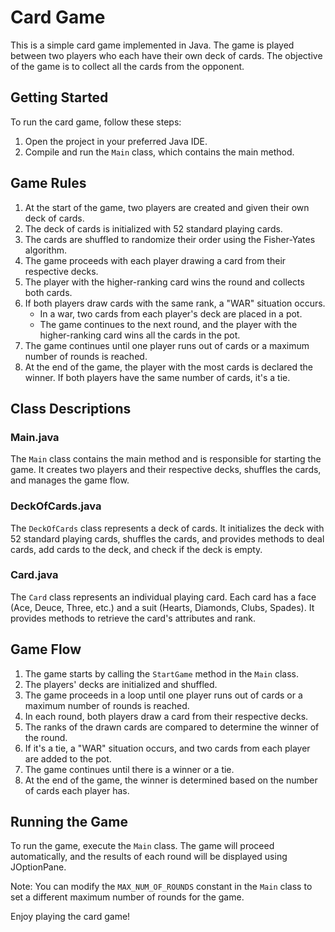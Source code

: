 # Card Game

This is a simple card game implemented in Java. The game is played between two players who each have their own deck of cards. The objective of the game is to collect all the cards from the opponent.

## Getting Started

To run the card game, follow these steps:

1. Open the project in your preferred Java IDE.
2. Compile and run the `Main` class, which contains the main method.

## Game Rules

1. At the start of the game, two players are created and given their own deck of cards.
2. The deck of cards is initialized with 52 standard playing cards.
3. The cards are shuffled to randomize their order using the Fisher-Yates algorithm.
4. The game proceeds with each player drawing a card from their respective decks.
5. The player with the higher-ranking card wins the round and collects both cards.
6. If both players draw cards with the same rank, a "WAR" situation occurs.
   - In a war, two cards from each player's deck are placed in a pot.
   - The game continues to the next round, and the player with the higher-ranking card wins all the cards in the pot.
7. The game continues until one player runs out of cards or a maximum number of rounds is reached.
8. At the end of the game, the player with the most cards is declared the winner. If both players have the same number of cards, it's a tie.

## Class Descriptions

### Main.java

The `Main` class contains the main method and is responsible for starting the game. It creates two players and their respective decks, shuffles the cards, and manages the game flow.

### DeckOfCards.java

The `DeckOfCards` class represents a deck of cards. It initializes the deck with 52 standard playing cards, shuffles the cards, and provides methods to deal cards, add cards to the deck, and check if the deck is empty.

### Card.java

The `Card` class represents an individual playing card. Each card has a face (Ace, Deuce, Three, etc.) and a suit (Hearts, Diamonds, Clubs, Spades). It provides methods to retrieve the card's attributes and rank.

## Game Flow

1. The game starts by calling the `StartGame` method in the `Main` class.
2. The players' decks are initialized and shuffled.
3. The game proceeds in a loop until one player runs out of cards or a maximum number of rounds is reached.
4. In each round, both players draw a card from their respective decks.
5. The ranks of the drawn cards are compared to determine the winner of the round.
6. If it's a tie, a "WAR" situation occurs, and two cards from each player are added to the pot.
7. The game continues until there is a winner or a tie.
8. At the end of the game, the winner is determined based on the number of cards each player has.

## Running the Game

To run the game, execute the `Main` class. The game will proceed automatically, and the results of each round will be displayed using JOptionPane.

Note: You can modify the `MAX_NUM_OF_ROUNDS` constant in the `Main` class to set a different maximum number of rounds for the game.

Enjoy playing the card game!
